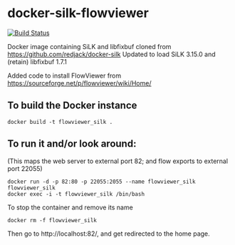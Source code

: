 # docker-silk-flowviewer

[![Build Status](https://img.shields.io/travis/redjack/docker-silk/master.svg)](https://travis-ci.org/redjack/docker-silk)

Docker image containing SiLK and libfixbuf cloned from https://github.com/redjack/docker-silk
  Updated to load SiLK 3.15.0 and (retain) libfixbuf 1.7.1

Added code to install FlowViewer from https://sourceforge.net/p/flowviewer/wiki/Home/

## To build the Docker instance

```
docker build -t flowviewer_silk .
```

## To run it and/or look around:

(This maps the web server to external port 82; and flow exports to external port 22055)

```
docker run -d -p 82:80 -p 22055:2055 --name flowviewer_silk flowviewer_silk 
docker exec -i -t flowviewer_silk /bin/bash
```

To stop the container and remove its name

```
docker rm -f flowviewer_silk
```

Then go to http://localhost:82/, and get redirected to the home page.




